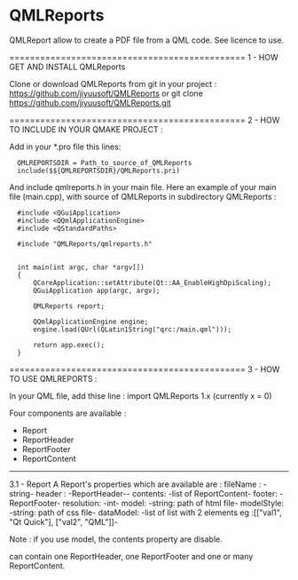# QMLReports

QMLReport allow to create a PDF file from a QML code.
See licence to use.

==============================================
1 - HOW GET AND INSTALL QMLReports

Clone or download QMLReports from git in your project :
      https://github.com/jiyuusoft/QMLReports
or
      git clone https://github.com/jiyuusoft/QMLReports.git




==============================================
2 - HOW TO INCLUDE IN YOUR QMAKE PROJECT :

Add in your *.pro file this lines:

      QMLREPORTSDIR = Path_to_source_of_QMLReports
      include($${QMLREPORTSDIR}/QMLReports.pri)


And include qmlreports.h in your main file.
Here an example of your main file (main.cpp), with source of QMLReports in subdirectory QMLReports :


      #include <QGuiApplication>
      #include <QQmlApplicationEngine>
      #include <QStandardPaths>

      #include "QMLReports/qmlreports.h"


      int main(int argc, char *argv[])
      {
          QCoreApplication::setAttribute(Qt::AA_EnableHighDpiScaling);
          QGuiApplication app(argc, argv);

          QMLReports report;

          QQmlApplicationEngine engine;
          engine.load(QUrl(QLatin1String("qrc:/main.qml")));

          return app.exec();
      }


==============================================
3 - HOW TO USE QMLREPORTS :

In your QML file, add thise line :
import QMLReports 1.x   (currently x = 0)


Four components are available :
   - Report
   - ReportHeader
   - ReportFooter
   - ReportContent

---------------------------------------------
3.1 - Report 
A Report's properties which are available are :
fileName : -string-
header : -ReportHeader--
contents: -list of ReportContent-
footer: -ReportFooter-
resolution: -int-
model: -string: path of html file-
modelStyle: -string: path of css file-
dataModel: -list of list with 2 elements eg :[["val1", "Qt Quick"], ["val2", "QML"]]-

Note : if you use model, the contents property are disable.


can contain one ReportHeader, one ReportFooter and one or many ReportContent.
